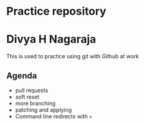 # Practice repository
# Divya H Nagaraja

This is used to practice using git with Github at work

## Agenda 

* pull requests
* soft reset
* more branching
* patching and applying
* Command line redirects with `>`


